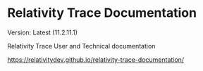 # Relativity Trace Documentation

Version: Latest (11.2.11.1)

Relativity Trace User and Technical documentation

https://relativitydev.github.io/relativity-trace-documentation/
